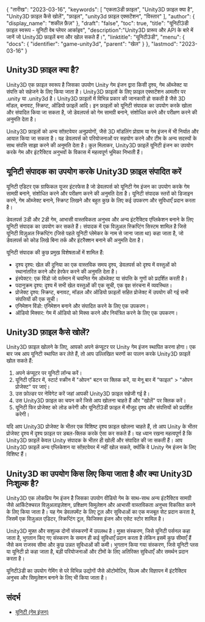 {
"तारीख": "2023-03-16",
  "keywords": [
"एकता3डी फ़ाइल",
"Unity3D फ़ाइल क्या है",
"Unity3D फ़ाइल कैसे खोलें",
"फ़ाइल",
"unity3d फ़ाइल एक्सटेंशन",
"विस्तार"
],
  "author": {
"display_name": "शकील फ़ैज़"
},
"draft": "false",
"toc": true,
"title": "यूनिटी3डी फ़ाइल स्वरूप - यूनिटी वेब प्लेयर आर्काइव",
  "description":"Unity3D प्रारूप और API के बारे में जानें जो Unity3D फ़ाइलें बना और खोल सकते हैं।",
"linktitle": "यूनिटी3डी",
  "menu": {
    "docs": {
      "identifier": "game-unity3d",
"parent": "खेल"
}
},
"lastmod": "2023-03-16"
}

## Unity3D फ़ाइल क्या है?

Unity3D एक फ़ाइल स्वरूप है जिसका उपयोग Unity गेम इंजन द्वारा किसी दृश्य, गेम ऑब्जेक्ट या संपत्ति को सहेजने के लिए किया जाता है। Unity3D फ़ाइलों के लिए फ़ाइल एक्सटेंशन आमतौर पर .unity या .unity3d है। Unity3D फ़ाइलों में विभिन्न प्रकार की जानकारी हो सकती है जैसे 3D मॉडल, बनावट, स्क्रिप्ट, ऑडियो फ़ाइलें आदि। इन फ़ाइलों को यूनिटी संपादक का उपयोग करके खोला और संपादित किया जा सकता है, जो डेवलपर्स को गेम सामग्री बनाने, संशोधित करने और परीक्षण करने की अनुमति देता है।

Unity3D फ़ाइलों को अन्य सॉफ़्टवेयर अनुप्रयोगों, जैसे 3D मॉडलिंग प्रोग्राम या गेम इंजन में भी निर्यात और आयात किया जा सकता है। यह डेवलपर्स को परियोजनाओं पर सहयोग करने और टीम के अन्य सदस्यों के साथ संपत्ति साझा करने की अनुमति देता है। कुल मिलाकर, Unity3D फ़ाइलें यूनिटी इंजन का उपयोग करके गेम और इंटरैक्टिव अनुभवों के विकास में महत्वपूर्ण भूमिका निभाती हैं।

## यूनिटी संपादक का उपयोग करके Unity3D फ़ाइल संपादित करें

यूनिटी एडिटर एक ग्राफिकल यूजर इंटरफेस है जो डेवलपर्स को यूनिटी गेम इंजन का उपयोग करके गेम सामग्री बनाने, संशोधित करने और परीक्षण करने की अनुमति देता है। यूनिटी संपादक स्तरों को डिजाइन करने, गेम ऑब्जेक्ट बनाने, स्क्रिप्ट लिखने और बहुत कुछ के लिए कई उपकरण और सुविधाएँ प्रदान करता है।

डेवलपर्स 3डी और 2डी गेम, आभासी वास्तविकता अनुभव और अन्य इंटरैक्टिव एप्लिकेशन बनाने के लिए यूनिटी संपादक का उपयोग कर सकते हैं। संपादक में एक विज़ुअल स्क्रिप्टिंग सिस्टम शामिल है जिसे यूनिटी विज़ुअल स्क्रिप्टिंग (जिसे पहले यूनिटी प्लेमेकर के नाम से जाना जाता था) कहा जाता है, जो डेवलपर्स को कोड लिखे बिना तर्क और इंटरैक्शन बनाने की अनुमति देता है।

यूनिटी संपादक की कुछ प्रमुख विशेषताओं में शामिल हैं:

- दृश्य दृश्य: खेल की दुनिया का एक वास्तविक समय दृश्य, डेवलपर्स को दृश्य में वस्तुओं को स्थानांतरित करने और हेरफेर करने की अनुमति देता है।
- इंस्पेक्टर: एक विंडो जो वर्तमान में चयनित गेम ऑब्जेक्ट या संपत्ति के गुणों को प्रदर्शित करती है।
- पदानुक्रम दृश्य: दृश्य में सभी खेल वस्तुओं की एक सूची, एक वृक्ष संरचना में व्यवस्थित।
- प्रोजेक्ट दृश्य: स्क्रिप्ट, बनावट, मॉडल और ऑडियो फ़ाइलों सहित प्रोजेक्ट में उपयोग की गई सभी संपत्तियों की एक सूची।
- एनिमेशन विंडो: एनिमेशन बनाने और संपादित करने के लिए एक उपकरण।
- ऑडियो मिक्सर: गेम में ऑडियो को मिक्स करने और नियंत्रित करने के लिए एक उपकरण।

## Unity3D फ़ाइल कैसे खोलें?

Unity3D फ़ाइल खोलने के लिए, आपको अपने कंप्यूटर पर Unity गेम इंजन स्थापित करना होगा। एक बार जब आप यूनिटी स्थापित कर लेते हैं, तो आप उल्लिखित चरणों का पालन करके Unity3D फ़ाइलें खोल सकते हैं:

1. अपने कंप्यूटर पर यूनिटी लॉन्च करें।
2. यूनिटी एडिटर में, स्टार्ट स्क्रीन में "ओपन" बटन पर क्लिक करें, या मेनू बार में "फाइल" > "ओपन प्रोजेक्ट" पर जाएं।
3. उस फ़ोल्डर पर नेविगेट करें जहां आपकी Unity3D फ़ाइल सहेजी गई है।
4. उस Unity3D फ़ाइल का चयन करें जिसे आप खोलना चाहते हैं और "खोलें" पर क्लिक करें।
5. यूनिटी फिर प्रोजेक्ट को लोड करेगी और यूनिटी3डी फ़ाइल में मौजूद दृश्य और संपत्तियों को प्रदर्शित करेगी।

यदि आप Unity3D प्रोजेक्ट के भीतर एक विशिष्ट दृश्य फ़ाइल खोलना चाहते हैं, तो आप Unity के भीतर प्रोजेक्ट दृश्य में दृश्य फ़ाइल पर डबल-क्लिक करके ऐसा कर सकते हैं। यह ध्यान रखना महत्वपूर्ण है कि Unity3D फ़ाइलें केवल Unity संपादक के भीतर ही खोली और संपादित की जा सकती हैं। आप Unity3D फ़ाइलें अन्य एप्लिकेशन या सॉफ़्टवेयर में नहीं खोल सकते, क्योंकि वे Unity गेम इंजन के लिए विशिष्ट हैं।

## Unity3D का उपयोग किस लिए किया जाता है और क्या Unity3D निःशुल्क है?

Unity3D एक लोकप्रिय गेम इंजन है जिसका उपयोग वीडियो गेम के साथ-साथ अन्य इंटरैक्टिव सामग्री जैसे आर्किटेक्चरल विज़ुअलाइज़ेशन, प्रशिक्षण सिमुलेशन और आभासी वास्तविकता अनुभव विकसित करने के लिए किया जाता है। यह गेम डेवलपमेंट के लिए टूल और सुविधाओं का एक मजबूत सेट प्रदान करता है, जिसमें एक विज़ुअल एडिटर, स्क्रिप्टिंग टूल, फिजिक्स इंजन और एसेट स्टोर शामिल है।

Unity3D मुफ़्त और सशुल्क दोनों संस्करणों में उपलब्ध है। मुफ़्त संस्करण, जिसे यूनिटी पर्सनल कहा जाता है, भुगतान किए गए संस्करण के समान ही कई सुविधाएँ प्रदान करता है लेकिन इसमें कुछ सीमाएँ हैं जैसे कम राजस्व सीमा और कुछ उन्नत सुविधाओं की कमी। भुगतान किया गया संस्करण, जिसे यूनिटी प्लस या यूनिटी प्रो कहा जाता है, बड़ी परियोजनाओं और टीमों के लिए अतिरिक्त सुविधाएँ और समर्थन प्रदान करता है।

यूनिटी3डी का उपयोग गेमिंग से परे विभिन्न उद्योगों जैसे ऑटोमोटिव, फिल्म और विज्ञापन में इंटरैक्टिव अनुभव और सिमुलेशन बनाने के लिए भी किया जाता है।

## संदर्भ
* [यूनिटी (गेम इंजन)](https://en.wikipedia.org/wiki/Unity_(game_engine))

